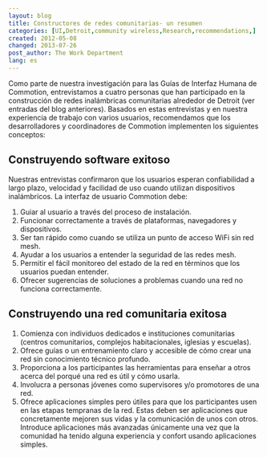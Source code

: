 ```yaml
---
layout: blog
title: Constructores de redes comunitarias- un resumen
categories: [UI,Detroit,community wireless,Research,recommendations,]
created: 2012-05-08
changed: 2013-07-26
post_author: The Work Department
lang: es
---
```


Como parte de nuestra investigación para las Guías de Interfaz Humana de Commotion, entrevistamos a cuatro personas que han participado en la construcción de redes inalámbricas comunitarias alrededor de Detroit (ver entradas del blog anteriores). Basados en estas entrevistas y en nuestra experiencia de trabajo con varios usuarios, recomendamos que los desarrolladores y coordinadores de Commotion implementen los siguientes conceptos: <!--more-->

## Construyendo software exitoso
Nuestras entrevistas confirmaron que los usuarios esperan confiabilidad a largo plazo, velocidad y facilidad de uso cuando utilizan dispositivos inalámbricos. La interfaz de usuario Commotion debe:

<ol>
<li>Guiar al usuario a través del proceso de instalación.</li>
<li> Funcionar correctamente a través de plataformas, navegadores y dispositivos.</li>
<li>Ser tan rápido como cuando se utiliza un punto de acceso WiFi sin red mesh.</li>
<li>Ayudar a los usuarios a entender la seguridad de las redes mesh.</li>
<li>Permitir el fácil monitoreo del estado de la red en términos que los usuarios puedan entender.</li>
<li>Ofrecer sugerencias de soluciones a problemas cuando una red no funciona correctamente.</li>
</ol>

## Construyendo una red comunitaria exitosa

<ol>
<li>Comienza con individuos dedicados e instituciones comunitarias (centros comunitarios, complejos habitacionales, iglesias y escuelas).</li>
<li>Ofrece guías o un entrenamiento claro y accesible de cómo crear una red sin conocimiento técnico profundo.</li>
<li>Proporciona a los participantes las herramientas para enseñar a otros acerca del porqué una red es útil y cómo usarla.</li>
<li>Involucra a personas jóvenes como supervisores y/o promotores de una red.</li>
<li>Ofrece aplicaciones simples pero útiles para que los participantes usen en las etapas tempranas de la red. Estas deben ser aplicaciones que concretamente mejoren sus vidas y la comunicación de unos con otros. Introduce aplicaciones más avanzadas únicamente una vez que la comunidad ha tenido alguna experiencia y confort usando aplicaciones simples.</li>
</ol>
